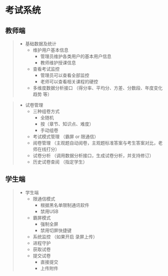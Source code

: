 # 考试系统

## 教师端

>* 基础数据及统计
>   - 维护用户基本信息
>      - 管理员维护各类用户的基本用户信息
>      - 教师维护授课信息
>   - 查看考试监控
>      - 管理员可以查看全部监控
>      - 老师可以查看相关课程的硬控
>   - 多维度数据分析接口 （得分率、平均分、方差、分数段、年度变化趋势 等）


>* 试卷管理
>   - 三种组卷方式
>      - 全随机
>      - 按（章节、知识点、难度）
>      - 手动组卷
>   - 考试模式管理 （霸屏 or 限通信）
>   - 阅卷管理 （主观题自动阅卷，主观题标准答案与考生答案对比，老师在线打分）
>   - 试卷分析 （调用数据分析接口，生成试卷分析，并支持修订）
>   - 历史试卷查阅 （指定学生）

## 学生端
>* 学生端
>   - 限通信模式
>      - 根据黑名单限制通讯软件
>      - 禁用USB 
>   - 霸屏模式
>      - 强制全屏
>      - 禁用切屏快捷键
>   - 系统监控 （如果开启 录屏上传）
>   - 进程守护
>   - 获取试卷
>   - 提交试卷
>      - 直接提交
>      - 上传附件

